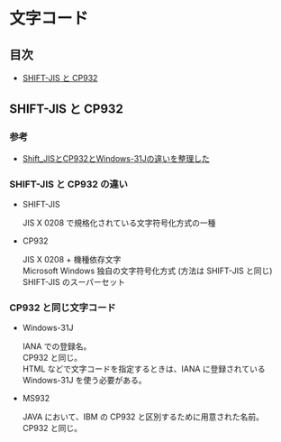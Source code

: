 # 文字コード


## 目次

- [SHIFT-JIS と CP932](#ShiftJisVsCp932)


## <a id="ShiftJisVsCp932"></a> SHIFT-JIS と CP932

### 参考

- [Shift_JISとCP932とWindows-31Jの違いを整理した](https://monologu.com/sjis-cp932-windows31j/)

### SHIFT-JIS と CP932 の違い

- SHIFT-JIS

	JIS X 0208 で規格化されている文字符号化方式の一種

- CP932

	JIS X 0208 + 機種依存文字  
	Microsoft Windows 独自の文字符号化方式 (方法は SHIFT-JIS と同じ)  
	SHIFT-JIS のスーパーセット

### CP932 と同じ文字コード

- Windows-31J

	IANA での登録名。  
	CP932 と同じ。  
	HTML などで文字コードを指定するときは、IANA に登録されている Windows-31J を使う必要がある。

- MS932

	JAVA において、IBM の CP932 と区別するために用意された名前。  
	CP932 と同じ。

